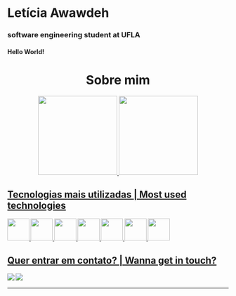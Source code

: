 # Letícia Awawdeh
   <h3> software engineering student at UFLA
   <h4> Hello World!
   
   <div align= center>
   <h1> Sobre mim

 </div>
<div align="center">
  <a href="https://github.com/leticia-awawdeh">
  <img height="180em" src="[https://github-readme-stats.vercel.app/leticia-awawdeh&show_icons=true&theme=dracula&include_all_commits=true&count_private=true](https://github.com/leticia-awawdeh)"/>
  <img height="180em" src="https://github-readme-stats.vercel.app/api/top-langs/?username=leticia-awawdeh&layout=compact&langs_count=7&theme=nord"/>
</div>
  
  <div style="display: inline_block">
    <h2>Tecnologias mais utilizadas | Most used technologies </h2>   
  <img width="50" height="50" src="https://cdn.jsdelivr.net/gh/devicons/devicon/icons/python/python-plain.svg" />
  <img width="50" height="50" src="https://cdn.jsdelivr.net/gh/devicons/devicon/icons/css3/css3-original.svg" />
  <img width="50" height="50" src="https://cdn.jsdelivr.net/gh/devicons/devicon/icons/javascript/javascript-original.svg" />
  <img width="50" height="50" src="https://cdn.jsdelivr.net/gh/devicons/devicon/icons/typescript/typescript-original.svg" />
  <img width="50" height="50" src="https://cdn.jsdelivr.net/gh/devicons/devicon/icons/nodejs/nodejs-original.svg" />
  <img width="50" height="50" src="https://cdn.jsdelivr.net/gh/devicons/devicon/icons/nestjs/nestjs-plain.svg" />
  <img width="50" height="50" src="https://cdn.jsdelivr.net/gh/devicons/devicon/icons/java/java-original-wordmark.svg" />
</div>
 
<div> 
  <h2>Quer entrar em contato? | Wanna get in touch?</h2>
  <a href = "leticiaawawdeh@gmail.com"><img src="https://img.shields.io/badge/Gmail-D14836?style=for-the-badge&logo=gmail&logoColor=white" target="_blank"></a>
  <a href="https://www.linkedin.com/in/let%C3%ADcia-cardoso-02bb40235/" target="_blank"><img src="https://img.shields.io/badge/-LinkedIn-%230077B5?style=for-the-badge&logo=linkedin&logoColor=white" target="_blank"></a> 
 
 ----
 
</div>
 
 </div>
